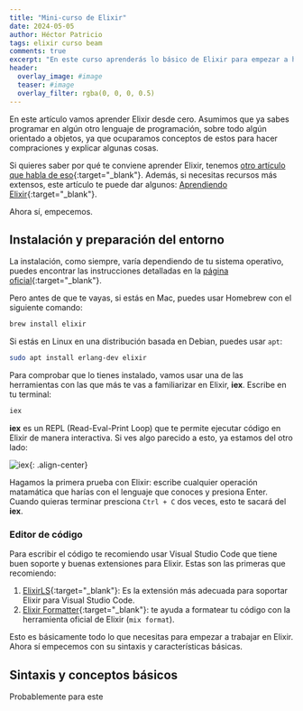```yaml
---
title: "Mini-curso de Elixir"
date: 2024-05-05
author: Héctor Patricio
tags: elixir curso beam
comments: true
excerpt: "En este curso aprenderás lo básico de Elixir para empezar a hacer programas útiles."
header:
  overlay_image: #image
  teaser: #image
  overlay_filter: rgba(0, 0, 0, 0.5)
---
```


En este artículo vamos aprender Elixir desde cero. Asumimos que ya
sabes programar en algún otro lenguaje de programación, sobre todo
algún orientado a objetos, ya que ocuparamos conceptos de estos
para hacer compraciones y explicar algunas cosas.

Si quieres saber por qué te conviene aprender Elixir, tenemos
[otro artículo que habla de eso](/2019/06/02/por-que-deberias-aprender-elixir.html){:target="_blank"}.
Además, si necesitas recursos más extensos, este
artículo te puede dar algunos: [Aprendiendo Elixir](https://hectorip.com/2018/12/27/aprendiendo-elixir.html){:target="_blank"}.

Ahora sí, empecemos.

## Instalación y preparación del entorno

La instalación, como siempre, varía dependiendo de tu sistema operativo, puedes
encontrar las instrucciones detalladas en la [página oficial](https://elixir-lang.org/install.html){:target="_blank"}.

Pero antes de que te vayas, si estás en Mac, puedes usar Homebrew con el
siguiente comando:

```bash
brew install elixir
```

Si estás en Linux en una distribución basada en Debian, puedes usar `apt`:

```bash
sudo apt install erlang-dev elixir
```

Para comprobar que lo tienes instalado, vamos usar una de las herramientas
con las que más te vas a familiarizar en Elixir, **iex**. Escribe en tu terminal:

```bash
iex
```

**iex** es un REPL (Read-Eval-Print Loop) que te permite ejecutar código
en Elixir de manera interactiva. Si ves algo parecido a esto, ya estamos
del otro lado:

![iex](https://res.cloudinary.com/hectorip/image/upload/c_scale,w_800/v1714951708/Screenshot_2024-05-05_at_17.27.40_rtaz8c.png){: .align-center}

Hagamos la primera prueba con Elixir: escribe cualquier operación matamática
que harías con el lenguaje que conoces y presiona Enter. Cuando quieras terminar
presciona `Ctrl + C` dos veces, esto te sacará del **iex**.

### Editor de código

Para escribir el código te recomiendo usar Visual Studio Code que tiene buen
soporte y buenas extensiones para Elixir. Estas son las primeras que recomiendo:

1. [ElixirLS](https://marketplace.visualstudio.com/items?itemName=JakeBecker.elixir-ls){:target="_blank"}:
Es la extensión más adecuada para soportar Elixir para Visual Studio Code.
2. [Elixir Formatter](https://marketplace.visualstudio.com/items?itemName=saratravi.elixir-formatter){:target="_blank"}:
te ayuda a formatear tu código con la herramienta oficial de Elixir
(`mix format`).

Esto es básicamente todo lo que necesitas para empezar a trabajar en Elixir.
Ahora sí empecemos con su sintaxis y características básicas.

## Sintaxis y conceptos básicos

Probablemente para este

